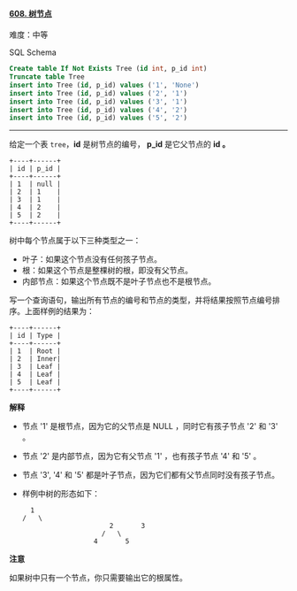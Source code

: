 ﻿#### [608. 树节点](https://leetcode.cn/problems/tree-node/)

难度：中等

SQL Schema
```sql
Create table If Not Exists Tree (id int, p_id int)
Truncate table Tree
insert into Tree (id, p_id) values ('1', 'None')
insert into Tree (id, p_id) values ('2', '1')
insert into Tree (id, p_id) values ('3', '1')
insert into Tree (id, p_id) values ('4', '2')
insert into Tree (id, p_id) values ('5', '2')
```
___

给定一个表 `tree`，**id** 是树节点的编号， **p\_id** 是它父节点的 **id 。**

```
+----+------+
| id | p_id |
+----+------+
| 1  | null |
| 2  | 1    |
| 3  | 1    |
| 4  | 2    |
| 5  | 2    |
+----+------+
```

树中每个节点属于以下三种类型之一：

-   叶子：如果这个节点没有任何孩子节点。
-   根：如果这个节点是整棵树的根，即没有父节点。
-   内部节点：如果这个节点既不是叶子节点也不是根节点。

写一个查询语句，输出所有节点的编号和节点的类型，并将结果按照节点编号排序。上面样例的结果为：

```
+----+------+
| id | Type |
+----+------+
| 1  | Root |
| 2  | Inner|
| 3  | Leaf |
| 4  | Leaf |
| 5  | Leaf |
+----+------+

```

**解释**

-   节点 '1' 是根节点，因为它的父节点是 NULL ，同时它有孩子节点 '2' 和 '3' 。
-   节点 '2' 是内部节点，因为它有父节点 '1' ，也有孩子节点 '4' 和 '5' 。
-   节点 '3', '4' 和 '5' 都是叶子节点，因为它们都有父节点同时没有孩子节点。
-   样例中树的形态如下：
    
    ```
      1
    /   \
                          2       3
                        /   \
                      4       5
    
    ```
    

**注意**

如果树中只有一个节点，你只需要输出它的根属性。
